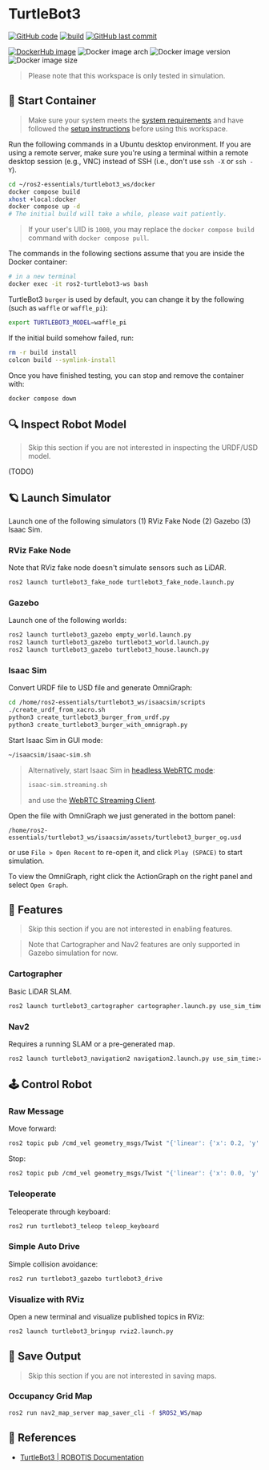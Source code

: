 # TurtleBot3

[![GitHub code](https://img.shields.io/badge/code-blue?logo=github&label=github)](https://github.com/j3soon/ros2-essentials/tree/main/turtlebot3_ws)
[![build](https://img.shields.io/github/actions/workflow/status/j3soon/ros2-essentials/build-turtlebot3-ws.yaml?label=build)](https://github.com/j3soon/ros2-essentials/actions/workflows/build-turtlebot3-ws.yaml)
[![GitHub last commit](https://img.shields.io/github/last-commit/j3soon/ros2-essentials?path=turtlebot3_ws)](https://github.com/j3soon/ros2-essentials/commits/main/turtlebot3_ws)

[![DockerHub image](https://img.shields.io/badge/dockerhub-j3soon/ros2--turtlebot3--ws-important.svg?logo=docker)](https://hub.docker.com/r/j3soon/ros2-turtlebot3-ws/tags)
![Docker image arch](https://img.shields.io/badge/arch-amd64-blueviolet)
![Docker image version](https://img.shields.io/docker/v/j3soon/ros2-turtlebot3-ws)
![Docker image size](https://img.shields.io/docker/image-size/j3soon/ros2-turtlebot3-ws)

> Please note that this workspace is only tested in simulation.

## 🐳 Start Container

> Make sure your system meets the [system requirements](https://j3soon.github.io/ros2-essentials/#system-requirements) and have followed the [setup instructions](https://j3soon.github.io/ros2-essentials/#setup) before using this workspace.

Run the following commands in a Ubuntu desktop environment. If you are using a remote server, make sure you're using a terminal within a remote desktop session (e.g., VNC) instead of SSH (i.e., don't use `ssh -X` or `ssh -Y`).

```sh
cd ~/ros2-essentials/turtlebot3_ws/docker
docker compose build
xhost +local:docker
docker compose up -d
# The initial build will take a while, please wait patiently.
```

> If your user's UID is `1000`, you may replace the `docker compose build` command with `docker compose pull`.

The commands in the following sections assume that you are inside the Docker container:

```sh
# in a new terminal
docker exec -it ros2-turtlebot3-ws bash
```

TurtleBot3 `burger` is used by default, you can change it by the following (such as `waffle` or `waffle_pi`):

```sh
export TURTLEBOT3_MODEL=waffle_pi
```

If the initial build somehow failed, run:

```sh
rm -r build install
colcon build --symlink-install
```

Once you have finished testing, you can stop and remove the container with:

```sh
docker compose down
```

## 🔍 Inspect Robot Model

> Skip this section if you are not interested in inspecting the URDF/USD model.

(TODO)

## 🪐 Launch Simulator

Launch one of the following simulators (1) RViz Fake Node (2) Gazebo (3) Isaac Sim.

### RViz Fake Node

Note that RViz fake node doesn't simulate sensors such as LiDAR.

```sh
ros2 launch turtlebot3_fake_node turtlebot3_fake_node.launch.py
```

### Gazebo

Launch one of the following worlds:

```sh
ros2 launch turtlebot3_gazebo empty_world.launch.py
ros2 launch turtlebot3_gazebo turtlebot3_world.launch.py
ros2 launch turtlebot3_gazebo turtlebot3_house.launch.py
```

### Isaac Sim

Convert URDF file to USD file and generate OmniGraph:

```sh
cd /home/ros2-essentials/turtlebot3_ws/isaacsim/scripts
./create_urdf_from_xacro.sh
python3 create_turtlebot3_burger_from_urdf.py
python3 create_turtlebot3_burger_with_omnigraph.py
```

Start Isaac Sim in GUI mode:

```sh
~/isaacsim/isaac-sim.sh
```

> Alternatively, start Isaac Sim in [headless WebRTC mode](https://docs.isaacsim.omniverse.nvidia.com/4.5.0/installation/install_python.html#launching-isaac-sim-experiences):
> 
> ```sh
> isaac-sim.streaming.sh
> ```
>
> and use the [WebRTC Streaming Client](https://docs.isaacsim.omniverse.nvidia.com/4.5.0/installation/manual_livestream_clients.html#isaac-sim-short-webrtc-streaming-client).

Open the file with OmniGraph we just generated in the bottom panel:

```
/home/ros2-essentials/turtlebot3_ws/isaacsim/assets/turtlebot3_burger_og.usd
```

or use `File > Open Recent` to re-open it, and click `Play (SPACE)` to start simulation.

To view the OmniGraph, right click the ActionGraph on the right panel and select `Open Graph`.

## 🧩 Features

> Skip this section if you are not interested in enabling features.

> Note that Cartographer and Nav2 features are only supported in Gazebo simulation for now.

### Cartographer

Basic LiDAR SLAM.

```sh
ros2 launch turtlebot3_cartographer cartographer.launch.py use_sim_time:=True
```

### Nav2

Requires a running SLAM or a pre-generated map.

```sh
ros2 launch turtlebot3_navigation2 navigation2.launch.py use_sim_time:=true map:=$ROS2_WS/map.yaml
```

## 🕹️ Control Robot

### Raw Message

Move forward:

```sh
ros2 topic pub /cmd_vel geometry_msgs/Twist "{'linear': {'x': 0.2, 'y': 0.0, 'z': 0.0}, 'angular': {'x': 0.0, 'y': 0.0, 'z': 0.0}}"
```

Stop:

```sh
ros2 topic pub /cmd_vel geometry_msgs/Twist "{'linear': {'x': 0.0, 'y': 0.0, 'z': 0.0}, 'angular': {'x': 0.0, 'y': 0.0, 'z': 0.0}}"
```

### Teleoperate

Teleoperate through keyboard:

```sh
ros2 run turtlebot3_teleop teleop_keyboard
```

### Simple Auto Drive

Simple collision avoidance:

```sh
ros2 run turtlebot3_gazebo turtlebot3_drive
```

### Visualize with RViz

Open a new terminal and visualize published topics in RViz:

```sh
ros2 launch turtlebot3_bringup rviz2.launch.py
```

## 💾 Save Output

> Skip this section if you are not interested in saving maps.

### Occupancy Grid Map

```sh
ros2 run nav2_map_server map_saver_cli -f $ROS2_WS/map
```

## 📌 References

- [TurtleBot3 \| ROBOTIS Documentation](https://emanual.robotis.com/docs/en/platform/turtlebot3/overview/)

